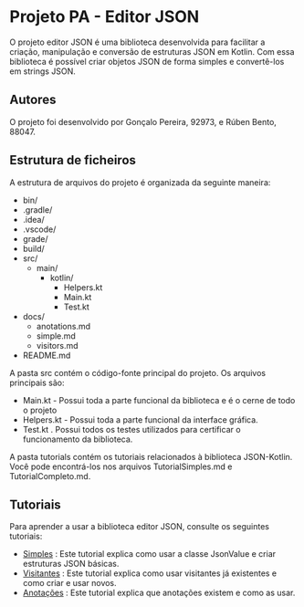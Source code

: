 # Projeto PA - Editor JSON
O projeto editor JSON é uma biblioteca desenvolvida para facilitar a criação, manipulação e conversão de estruturas JSON em Kotlin. Com essa biblioteca é possível criar objetos JSON de forma simples e convertê-los em strings JSON.

## Autores
O projeto foi desenvolvido por Gonçalo Pereira, 92973, e Rúben Bento, 88047.

## Estrutura de ficheiros
A estrutura de arquivos do projeto é organizada da seguinte maneira:

- bin/
- .gradle/
- .idea/
- .vscode/
- grade/
- build/
- src/
    - main/
        - kotlin/ 
          - Helpers.kt
          - Main.kt
          - Test.kt
- docs/
    - anotations.md
    - simple.md
    - visitors.md
- README.md  

A pasta src contém o código-fonte principal do projeto. Os arquivos principais são:
* Main.kt - Possui toda a parte funcional da biblioteca e é o cerne de todo o projeto
* Helpers.kt - Possui toda a parte funcional da interface gráfica.
* Test.kt . Possui todos os testes utilizados para certificar o funcionamento da biblioteca.

A pasta tutorials contém os tutoriais relacionados à biblioteca JSON-Kotlin. Você pode encontrá-los nos arquivos TutorialSimples.md e TutorialCompleto.md.

## Tutoriais
Para aprender a usar a biblioteca editor JSON, consulte os seguintes tutoriais:

* [Simples](https://github.com/rubenbento8/trabalhoPA/blob/main/docs/simple.md) : Este tutorial explica como usar a classe JsonValue e criar estruturas JSON básicas.
* [Visitantes](https://github.com/rubenbento8/trabalhoPA/blob/main/docs/visitors.md) : Este tutorial explica como usar visitantes já existentes e como criar e usar novos.
* [Anotações](https://github.com/rubenbento8/trabalhoPA/blob/main/docs/anotations.md) : Este tutorial explica que anotações existem e como as usar.
